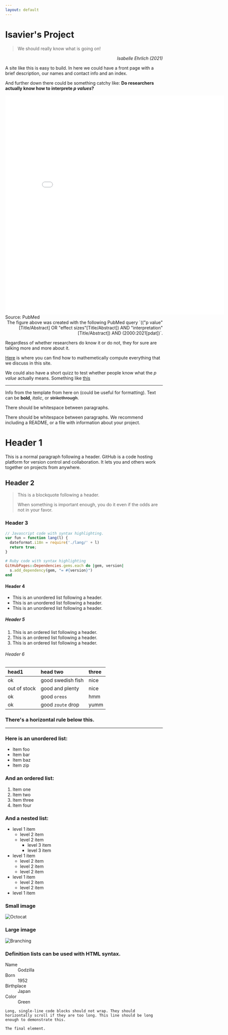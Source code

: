 ```yaml
---
layout: default
---
```

# Isavier's Project
> We should really know what is going on!

<div style="text-align: right"> <i>Isabelle Ehrlich (2021)</i></div> 

A site like this is easy to build. In here we could have a front page with a brief description, our names and contact info and an index.

And further down there could be something catchy like: 
**Do researchers actually know how to interprete _p values_?**

<iframe src="./interpretation_plot.html"
    sandbox="allow-same-origin allow-scripts"
    width="700"
    height="700"
    scrolling="yes"
    seamless="seamless"
    frameborder="0">
  </iframe>
  <caption>Source: PubMed</caption>
 <div style="text-align: right"> 
The figure above was created with the following PubMed query `(("p value"[Title/Abstract] OR "effect sizes"[Title/Abstract]) AND "interpretation"[Title/Abstract]) AND (2000:2021[pdat])`. </div> 

Regardless of whether researchers do know it or do not, they for sure are talking more and more about it.

[Here](./maths.html) is where you can find how to mathemetically compute everything that we discuss in this site.

We could also have a short quizz to test whether people know what the _p value_ actually means. Something like [this](./quizz.html) 

-----------
 Info from the template from here on (could be useful for formatting).
Text can be **bold**, _italic_, or ~~strikethrough~~.

There should be whitespace between paragraphs.

There should be whitespace between paragraphs. We recommend including a README, or a file with information about your project.

# Header 1

This is a normal paragraph following a header. GitHub is a code hosting platform for version control and collaboration. It lets you and others work together on projects from anywhere.

## Header 2

> This is a blockquote following a header.
>
> When something is important enough, you do it even if the odds are not in your favor.

### Header 3

```js
// Javascript code with syntax highlighting.
var fun = function lang(l) {
  dateformat.i18n = require('./lang/' + l)
  return true;
}
```

```ruby
# Ruby code with syntax highlighting
GitHubPages::Dependencies.gems.each do |gem, version|
  s.add_dependency(gem, "= #{version}")
end
```

#### Header 4

*   This is an unordered list following a header.
*   This is an unordered list following a header.
*   This is an unordered list following a header.

##### Header 5

1.  This is an ordered list following a header.
2.  This is an ordered list following a header.
3.  This is an ordered list following a header.

###### Header 6

| head1        | head two          | three |
|:-------------|:------------------|:------|
| ok           | good swedish fish | nice  |
| out of stock | good and plenty   | nice  |
| ok           | good `oreos`      | hmm   |
| ok           | good `zoute` drop | yumm  |

### There's a horizontal rule below this.

* * *

### Here is an unordered list:

*   Item foo
*   Item bar
*   Item baz
*   Item zip

### And an ordered list:

1.  Item one
1.  Item two
1.  Item three
1.  Item four

### And a nested list:

- level 1 item
  - level 2 item
  - level 2 item
    - level 3 item
    - level 3 item
- level 1 item
  - level 2 item
  - level 2 item
  - level 2 item
- level 1 item
  - level 2 item
  - level 2 item
- level 1 item

### Small image

![Octocat](https://github.githubassets.com/images/icons/emoji/octocat.png)

### Large image

![Branching](https://guides.github.com/activities/hello-world/branching.png)


### Definition lists can be used with HTML syntax.

<dl>
<dt>Name</dt>
<dd>Godzilla</dd>
<dt>Born</dt>
<dd>1952</dd>
<dt>Birthplace</dt>
<dd>Japan</dd>
<dt>Color</dt>
<dd>Green</dd>
</dl>

```
Long, single-line code blocks should not wrap. They should horizontally scroll if they are too long. This line should be long enough to demonstrate this.
```

```
The final element.
```
